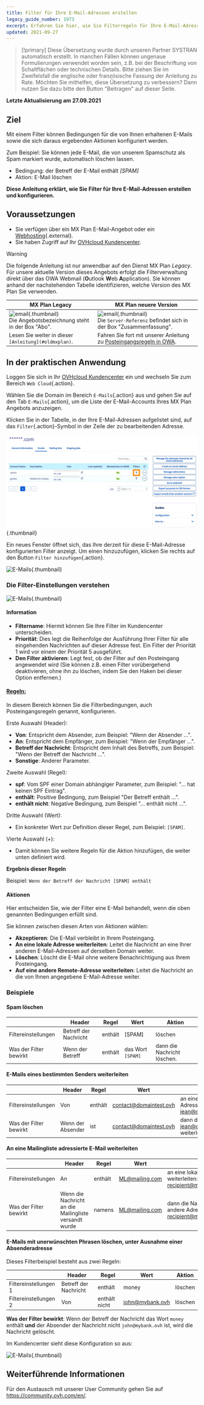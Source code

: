 ```yaml
---
title: Filter für Ihre E-Mail-Adressen erstellen
legacy_guide_number: 1973
excerpt: Erfahren Sie hier, wie Sie Filterregeln für Ihre E-Mail-Adresse erstellen und konfigurieren
updated: 2021-09-27
---
```


> [!primary]
> Diese Übersetzung wurde durch unseren Partner SYSTRAN automatisch erstellt. In manchen Fällen können ungenaue Formulierungen verwendet worden sein, z.B. bei der Beschriftung von Schaltflächen oder technischen Details. Bitte ziehen Sie im Zweifelsfall die englische oder französische Fassung der Anleitung zu Rate. Möchten Sie mithelfen, diese Übersetzung zu verbessern? Dann nutzen Sie dazu bitte den Button "Beitragen" auf dieser Seite.
>

**Letzte Aktualisierung am 27.09.2021**

## Ziel

Mit einem Filter können Bedingungen für die von Ihnen erhaltenen E-Mails sowie die sich daraus ergebenden Aktionen konfiguriert werden.

Zum Beispiel: Sie können jede E-Mail, die von unserem Spamschutz als Spam markiert wurde, automatisch löschen lassen.

- Bedingung: der Betreff der E-Mail enthält *[SPAM]*
- Aktion: E-Mail löschen

**Diese Anleitung erklärt, wie Sie Filter für Ihre E-Mail-Adressen erstellen und konfigurieren.**

## Voraussetzungen

- Sie verfügen über ein MX Plan E-Mail-Angebot oder ein [Webhosting](https://www.ovhcloud.com/de/web-hosting/){.external}.
- Sie haben Zugriff auf Ihr [OVHcloud Kundencenter](https://www.ovh.com/auth/?action=gotomanager&from=https://www.ovh.de/&ovhSubsidiary=de).

> [!warning]
>
> Die folgende Anleitung ist nur anwendbar auf den Dienst MX Plan *Legacy*. Für unsere aktuelle Version dieses Angebots erfolgt die Filterverwaltung direkt über das OWA Webmail (**O**utlook **W**eb **A**pplication). Sie können anhand der nachstehenden Tabelle identifizieren, welche Version des MX Plan Sie verwenden.
>

MX Plan Legacy|MX Plan neuere Version|
|---|---|
|![email](images/mxplan-starter-legacy-step1.png){.thumbnail}<br> Die Angebotsbezeichnung steht in der Box "Abo".|![email](images/mxplan-starter-new-step1.png){.thumbnail}<br>Die `Server-Referenz` befindet sich in der Box "Zusammenfassung".|
|Lesen Sie weiter in dieser `[Anleitung](#oldmxplan)`.|Fahren Sie fort mit unserer Anleitung zu [Posteingangsregeln in OWA](/pages/web/emails/creating-inbox-rules-in-owa-mx-plan).|

## In der praktischen Anwendung <a name="oldmxplan"></a>

Loggen Sie sich in Ihr [OVHcloud Kundencenter](https://www.ovh.com/auth/?action=gotomanager&from=https://www.ovh.de/&ovhSubsidiary=de) ein und wechseln Sie zum Bereich `Web Cloud`{.action}.

Wählen Sie die Domain im Bereich `E-Mails`{.action} aus und gehen Sie auf den Tab `E-Mails`{.action}, um die Liste der E-Mail-Accounts Ihres MX Plan Angebots anzuzeigen.

Klicken Sie in der Tabelle, in der Ihre E-Mail-Adressen aufgelistet sind, auf das `Filter`{.action}-Symbol in der Zeile der zu bearbeitenden Adresse.

![E-Mails](images/img_3239.png){.thumbnail}

Ein neues Fenster öffnet sich, das Ihre derzeit für diese E-Mail-Adresse konfigurierten Filter anzeigt. Um einen hinzuzufügen, klicken Sie rechts auf den Button `Filter hinzufügen`{.action}.

![E-Mails](images/img_3240.jpg){.thumbnail}

### Die Filter-Einstellungen verstehen

![E-Mails](images/img_3241.jpg){.thumbnail}

#### Information

- **Filtername**: Hiermit können Sie Ihre Filter im Kundencenter unterscheiden.
- **Priorität**: Dies legt die Reihenfolge der Ausführung Ihrer Filter für alle eingehenden Nachrichten auf dieser Adresse fest. Ein Filter der Priorität 1 wird vor einem der Priorität 5 ausgeführt.
- **Den Filter aktivieren**: Legt fest, ob der Filter auf den Posteingang angewendet wird (Sie können z.B. einen Filter vorübergehend deaktivieren, ohne ihn zu löschen, indem Sie den Haken bei dieser Option entfernen.)

#### <u>Regeln:</u>

In diesem Bereich können Sie die Filterbedingungen, auch Posteingangsregeln genannt, konfigurieren.

Erste Auswahl (Header):

- **Von**: Entspricht dem Absender, zum Beispiel: "Wenn der Absender ...".
- **An**: Entspricht dem Empfänger, zum Beispiel: "Wenn der Empfänger ...".
- **Betreff der Nachricht**: Entspricht dem Inhalt des Betreffs, zum Beispiel: "Wenn der Betreff der Nachricht ...".
- **Sonstige**: Anderer Parameter.

Zweite Auswahl (Regel):

- **spf**: Vom SPF einer Domain abhängiger Parameter, zum Beispiel: "... hat keinen SPF Eintrag".
- **enthält**: Positive Bedingung, zum Beispiel "Der Betreff enthält ...".
- **enthält nicht**: Negative Bedingung, zum Beispiel "... enthält nicht ...".

Dritte Auswahl (Wert):

- Ein konkreter Wert zur Definition dieser Regel, zum Beispiel: `[SPAM]`.

Vierte Auswahl (+):

- Damit können Sie weitere Regeln für die Aktion hinzufügen, die weiter unten definiert wird.

**Ergebnis dieser Regeln**

Beispiel: `Wenn der Betreff der Nachricht [SPAM] enthält`

#### Aktionen

Hier entscheiden Sie, wie der Filter eine E-Mail behandelt, wenn die oben genannten Bedingungen erfüllt sind.

Sie können zwischen diesen Arten von Aktionen wählen:

- **Akzeptieren**: Die E-Mail verbleibt in Ihrem Posteingang.
- **An eine lokale Adresse weiterleiten**: Leitet die Nachricht an eine Ihrer anderen E-Mail-Adressen auf derselben Domain weiter.
- **Löschen**: Löscht die E-Mail ohne weitere Benachrichtigung aus Ihrem Posteingang.
- **Auf eine andere Remote-Adresse weiterleiten**: Leitet die Nachricht an die von Ihnen angegebene E-Mail-Adresse weiter.

### Beispiele

#### Spam löschen

||Header|Regel|Wert|Aktion|
|---|---|---|---|---|
|Filtereinstellungen|Betreff der Nachricht|enthält|[SPAM]|löschen|
|Was der Filter bewirkt|Wenn der Betreff|enthält|das Wort `[SPAM]`|dann die Nachricht löschen.|

#### E-Mails eines bestimmten Senders weiterleiten

||Header|Regel|Wert|Aktion|
|---|---|---|---|---|
|Filtereinstellungen|Von|enthält|contact@domaintest.ovh|an eine Remote-Adresse weiterleiten: jean@otherdomain.ovh|
|Was der Filter bewirkt|Wenn der Absender|ist|contact@domaintest.ovh|dann die Nachricht an jean@otherdomain.ovh weiterleiten|

#### An eine Mailingliste adressierte E-Mail weiterleiten

||Header|Regel|Wert|Aktion|
|---|---|---|---|---|
|Filtereinstellungen|An|enthält|ML@mailing.com|an eine lokale Adresse weiterleiten: recipient@mypersonaldomain.ovh|
|Was der Filter bewirkt|Wenn die Nachricht an die Mailingliste versandt wurde|namens|ML@mailing.com|dann die Nachricht an meine andere Adresse weiterleiten: recipient@mypersonaldomain.ovh|

#### E-Mails mit unerwünschten Phrasen löschen, unter Ausnahme einer Absenderadresse

Dieses Filterbeispiel besteht aus zwei Regeln:

||Header|Regel|Wert|Aktion|
|---|---|---|---|---|
|Filtereinstellungen 1|Betreff der Nachricht|enthält|money|löschen|
|Filtereinstellungen 2|Von|enthält nicht|john@mybank.ovh|löschen|

**Was der Filter bewirkt**: Wenn der Betreff der Nachricht das Wort `money` enthält **und** der Absender der Nachricht nicht `john@mybank.ovh` ist, wird die Nachricht gelöscht.

Im Kundencenter sieht diese Konfiguration so aus:

![E-Mails](images/img_3242.jpg){.thumbnail}

## Weiterführende Informationen

Für den Austausch mit unserer User Community gehen Sie auf <https://community.ovh.com/en/>.
